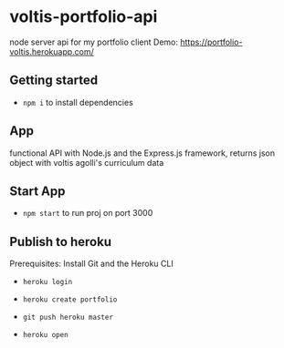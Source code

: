 # voltis-portfolio-api

node server api for my portfolio client
Demo: https://portfolio-voltis.herokuapp.com/

## Getting started

- `npm i` to install dependencies

## App

functional API with Node.js and the Express.js framework, returns json object with voltis agolli's curriculum data

## Start App

- `npm start` to run proj on port 3000

## Publish to heroku

Prerequisites: Install Git and the Heroku CLI

- `heroku login`

- `heroku create portfolio`

- `git push heroku master` 

- `heroku open` 